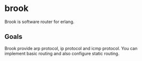 brook
=====

Brook is software router for erlang.

## Goals

Brook provide arp protocol, ip protocol and icmp protocol.
You can implement basic routing and also configure static routing.
